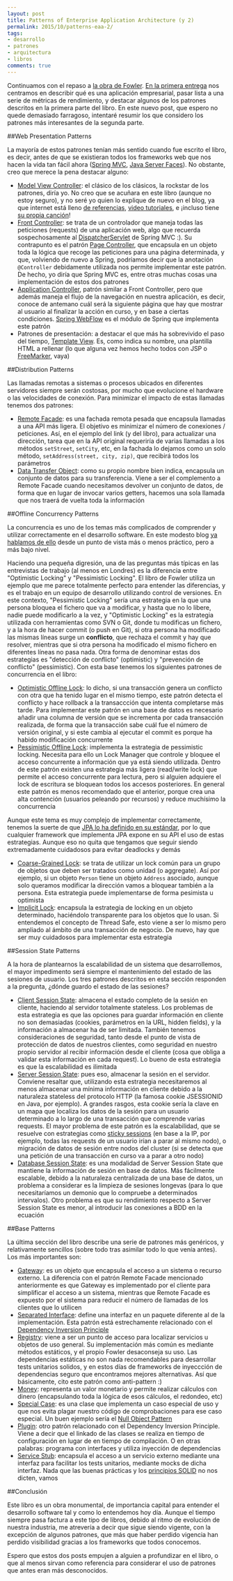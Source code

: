 ```yaml
---
layout: post
title: Patterns of Enterprise Application Architecture (y 2)
permalink: 2015/10/patterns-eaa-2/
tags:
- desarrollo
- patrones
- arquitectura
- libros
comments: true
---
```


Continuamos con el repaso a [la obra de Fowler](http://www.amazon.es/Enterprise-Application-Architecture-Addison-Wesley-Signature/dp/0321127420/ref=sr_1_1?ie=UTF8&qid=1443261882&sr=8-1&keywords=patterns+of+enterprise+application+architecture). [En la primera entrega](/2015/09/patterns-eaa-1) nos centramos en describir qué es una aplicación empresarial, pasar lista a una serie de métricas de rendimiento, y destacar algunos de los patrones descritos en la primera parte del libro. En este nuevo post, que espero no quede demasiado farragoso, intentaré resumir los que considero los patrones más interesantes de la segunda parte.

<!--break-->

##Web Presentation Patterns

La mayoría de estos patrones tenían más sentido cuando fue escrito el libro, es decir, antes de que se existieran todos los frameworks web que nos hacen la vida tan fácil ahora ([Spring MVC](http://docs.spring.io/spring-framework/docs/current/spring-framework-reference/html/mvc.html), [Java Server Faces](https://es.wikipedia.org/wiki/JavaServer_Faces)). No obstante, creo que merece la pena destacar alguno:

* [Model View Controller](http://martinfowler.com/eaaCatalog/modelViewController.html): el clásico de los clásicos, la rockstar de los patrones, diría yo. No creo que se acuñara en este libro (aunque no estoy seguro), y no seré yo quien lo explique de nuevo en el blog, ya que internet está lleno [de referencias](https://en.wikipedia.org/wiki/Model%E2%80%93view%E2%80%93controller), [video tutoriales](https://www.youtube.com/watch?v=qXRcVhWxuaU), e ¡incluso tiene [su propia canción](https://www.youtube.com/watch?v=YYvOGPMLVDo)!
* [Front Controller](http://martinfowler.com/eaaCatalog/frontController.html): se trata de un controlador que maneja todas las peticiones (requests) de una aplicación web, algo que recuerda sospechosamente al [DispatcherServlet](http://docs.spring.io/spring/docs/current/javadoc-api/org/springframework/web/servlet/DispatcherServlet.html) de Spring MVC :). Su contrapunto es el patrón [Page Controller](http://martinfowler.com/eaaCatalog/pageController.html), que encapsula en un objeto toda la lógica que recoge las peticiones para una página determinada, y que, volviendo de nuevo a Spring, podríamos decir que la anotación `@Controller` debidamente utilizada nos permite implementar este patrón. De hecho, yo diría que Spring MVC es, entre otras muchas cosas una implementación de estos dos patrones
* [Application Controller](http://martinfowler.com/eaaCatalog/applicationController.html), patrón similar a Front Controller, pero que además maneja el flujo de la navegación en nuestra aplicación, es decir, conoce de antemano cuál será la siguiente página que hay que mostrar al usuario al finalizar la acción en curso, y en base a ciertas condiciones. [Spring WebFlow](http://projects.spring.io/spring-webflow/) es el módulo de Spring que implementa este patrón
* Patrones de presentación: a destacar el que más ha sobrevivido el paso del tiempo, [Template View](http://martinfowler.com/eaaCatalog/templateView.html). Es, como indica su nombre, una plantilla HTML a rellenar (lo que alguna vez hemos hecho todos con JSP o [FreeMarker](http://freemarker.org/), vaya)

##Distribution Patterns

Las llamadas remotas a sistemas o procesos ubicados en diferentes servidores siempre serán costosas, por mucho que evolucione el hardware o las velocidades de conexión. Para minimizar el impacto de estas llamadas tenemos dos patrones:

* [Remote Facade](http://martinfowler.com/eaaCatalog/remoteFacade.html): es una fachada remota pesada que encapsula llamadas a una API más ligera. El objetivo es minimizar el número de conexiones / peticiones. Así, en el ejemplo del link (y del libro), para actualizar una dirección, tarea que en la API original requeriría de varias llamadas a los métodos `setStreet`, `setCity`, etc, en la fachada lo dejamos como un solo método, `setAddress(street, city, zip)`, que recibirá todos los parámetros
* [Data Transfer Object](http://martinfowler.com/eaaCatalog/dataTransferObject.html): como su propio nombre bien indica, encapsula un conjunto de datos para su transferencia. Viene a ser el complemento a Remote Facade cuando necesitamos devolver un conjunto de datos, de forma que en lugar de invocar varios getters, hacemos una sola llamada que nos traerá de vuelta toda la información

##Offline Concurrency Patterns

La concurrencia es uno de los temas más complicados de comprender y utilizar correctamente en el desarrollo software. En este modesto blog [ya hablamos de ello](/2015/05/multithreading-1) desde un punto de vista más o menos práctico, pero a más bajo nivel.

Haciendo una pequeña digresión, una de las preguntas más típicas en las entrevistas de trabajo (al menos en Londres) es la diferencia entre "Optimistic Locking" y "Pessimistic Locking". El libro de Fowler utiliza un ejemplo que me parece totalmente perfecto para entender las diferencias, y es el trabajo en un equipo de desarrollo utilizando control de versiones. En este contexto, "Pessimistic Locking" sería una estrategia en la que una persona bloquea el fichero que va a modificar, y hasta que no lo libere, nadie puede modificarlo a la vez, y "Optimistic Locking" es la estrategia utilizada con herramientas como SVN o Git, donde tu modificas un fichero, y a la hora de hacer commit (o push en Git), si otra persona ha modificado las mismas líneas surge un **conflicto**, que rechaza el commit y hay que resolver, mientras que si otra persona ha modificado el mismo fichero en diferentes líneas no pasa nada. Otra forma de denominar estas dos estrategias es "detección de conflicto" (optimistic) y "prevención de conflicto" (pessimistic). Con esta base tenemos los siguientes patrones de concurrencia en el libro:

* [Optimistic Offline Lock](http://martinfowler.com/eaaCatalog/optimisticOfflineLock.html): lo dicho, si una transacción genera un conflicto con otra que ha tenido lugar en el mismo tiempo, este patrón detecta el conflicto y hace rollback a la transaccción que intenta completarse más tarde. Para implementar este patrón en una base de datos es necesario añadir una columna de versión que se incrementa por cada transacción realizada, de forma que la transacción sabe cuál fue el número de versión original, y si este cambia al ejecutar el commit es porque ha habido modificación concurrente
* [Pessimistic Offline Lock](http://martinfowler.com/eaaCatalog/pessimisticOfflineLock.html): implementa la estrategia de pessimistic locking. Necesita para ello un Lock Manager que controle y bloquee el acceso concurrente a información que ya está siendo utilizada. Dentro de este patrón existen una estrategia más ligera (read/write lock) que permite el acceso concurrente para lectura, pero si alguien adquiere el lock de escritura se bloquean todos los accesos posteriores. En general este patrón es menos recomendado que el anterior, porque crea una alta contención (usuarios peleando por recursos) y reduce muchísimo la concurrencia

Aunque este tema es muy complejo de implementar correctamente, tenemos la suerte de que [JPA lo ha definido en su estándar](https://blogs.oracle.com/carolmcdonald/entry/jpa_2_0_concurrency_and), por lo que cualquier framework que implementa JPA expone en su API el uso de estas estrategias. Aunque eso no quita que tengamos que seguir siendo extremadamente cuidadosos para evitar deadlocks y demás

* [Coarse-Grained Lock](http://martinfowler.com/eaaCatalog/coarseGrainedLock.html): se trata de utilizar un lock común para un grupo de objetos que deben ser tratados como unidad (o aggregate). Así por ejemplo, si un objeto `Person` tiene un objeto `Address` asociado, aunque solo queramos modificar la dirección vamos a bloquear también a la persona. Esta estrategia puede implementarse de forma pesimista u optimista
* [Implicit Lock](http://martinfowler.com/eaaCatalog/implicitLock.html): encapsula la estrategia de locking en un objeto determinado, haciéndolo transparente para los objetos que lo usan. Si entendemos el concepto de Thread Safe, esto viene a ser lo mismo pero ampliado al ámbito de una transacción de negocio. De nuevo, hay que ser muy cuidadosos para implementar esta estrategia

##Session State Patterns

A la hora de plantearnos la escalabilidad de un sistema que desarrollemos, el mayor impedimento será siempre el mantenimiento del estado de las sesiones de usuario. Los tres patrones descritos en esta sección responden a la pregunta, ¿dónde guardo el estado de las sesiones?

* [Client Session State](http://martinfowler.com/eaaCatalog/clientSessionState.html): almacena el estado completo de la sesión en cliente, haciendo al servidor totalmente stateless. Los problemas de esta estrategia es que las opciones para guardar información en cliente no son demasiadas (cookies, parámetros en la URL, hidden fields), y la información a almacenar ha de ser limitada. También tenemos consideraciones de seguridad, tanto desde el punto de vista de protección de datos de nuestros clientes, como seguridad en nuestro propio servidor al recibir información desde el cliente (cosa que obliga a validar esta información en cada request). Lo bueno de esta estrategia es que la escalabilidad es ilimitada
* [Server Session State](http://martinfowler.com/eaaCatalog/serverSessionState.html): pues eso, almacenar la sesión en el servidor. Conviene resaltar que, utilizando esta estrategia necesitaremos al menos almacenar una mínima información en cliente debido a la naturaleza stateless del protocolo HTTP (la famosa cookie JSESSIONID en Java, por ejemplo). A grandes rasgos, esta cookie sería la clave en un mapa que localiza los datos de la sesión para un usuario determinado a lo largo de una transacción que comprende varias requests. El mayor problema de este patrón es la escalabilidad, que se resuelve con estrategias como [sticky sessions](http://stackoverflow.com/questions/10494431/sticky-and-non-sticky-sessions) (en base a la IP, por ejemplo, todas las requests de un usuario irían a parar al mismo nodo), o migración de datos de sesión entre nodos del cluster (si se detecta que una petición de una transacción en curso va a parar a otro nodo)
* [Database Session State](http://martinfowler.com/eaaCatalog/databaseSessionState.html): es una modalidad de Server Session State que mantiene la información de sesión en base de datos. Más fácilmente escalable, debido a la naturaleza centralizada de una base de datos, un problema a considerar es la limpieza de sesiones longevas (para lo que necesitaríamos un demonio que lo compruebe a determinados intervalos). Otro problema es que su rendimiento respecto a Server Session State es menor, al introducir las conexiones a BDD en la ecuación

##Base Patterns

La última sección del libro describe una serie de patrones más genéricos, y relativamente sencillos (sobre todo tras asimilar todo lo que venía antes). Los más importantes son:

* [Gateway](http://martinfowler.com/eaaCatalog/gateway.html): es un objeto que encapsula el acceso a un sistema o recurso externo. La diferencia con el patrón Remote Facade mencionado anteriormente es que Gateway es implementado por el cliente para simplificar el acceso a un sistema, mientras que Remote Facade es expuesto por el sistema para reducir el número de llamadas de los clientes que lo utilicen
* [Separated Interface](http://martinfowler.com/eaaCatalog/separatedInterface.html): define una interfaz en un paquete diferente al de la implementación. Esta patrón está estrechamente relacionado con el [Dependency Inversion Principle](/2015/03/principios-dependencias)
* [Registry](http://martinfowler.com/eaaCatalog/registry.html): viene a ser un punto de acceso para localizar servicios u objetos de uso general. Su implementación más común es mediante métodos estáticos, y el propio Fowler desaconseja su uso. Las dependencias estáticas no son nada recomendables para desarrollar tests unitarios solidos, y en estos días de frameworks de inyeccción de dependencias seguro que encontramos mejores alternativas. Así que básicamente, cito este patrón como anti-pattern :)
* [Money](http://martinfowler.com/eaaCatalog/money.html): representa un valor monetario y permite realizar cálculos con dinero (encapsulando toda la lógica de esos cálculos, el redondeo, etc)
* [Special Case](http://martinfowler.com/eaaCatalog/specialCase.html): es una clase que implementa un caso especial de uso y que nos evita plagar nuestro código de comprobaciones para ese caso especial. Un buen ejemplo sería el [Null Object Pattern](https://sourcemaking.com/design_patterns/null_object)
* [Plugin](http://martinfowler.com/eaaCatalog/plugin.html): otro patrón relacionado con el Dependency Inversion Principle. Viene a decir que el linkado de las clases se realiza en tiempo de configuración en lugar de en tiempo de compilación. O en otras palabras: programa con interfaces y utiliza inyección de dependencias
* [Service Stub](http://martinfowler.com/eaaCatalog/serviceStub.html): encapsula el acceso a un servicio externo mediante una interfaz para facilitar los tests unitarios, mediante mocks de dicha interfaz. Nada que las buenas prácticas y los [principios SOLID](https://en.wikipedia.org/wiki/SOLID_(object-oriented_design)) no nos dicten, vamos

##Conclusión

Este libro es un obra monumental, de importancia capital para entender el desarrollo software tal y como lo entendemos hoy día. Aunque el tiempo siempre pasa factura a este tipo de libros, debido al ritmo de evolución de nuestra industria, me atrevería a decir que sigue siendo vigente, con la excepción de algunos patrones, que más que haber perdido vigencia han perdido visibilidad gracias a los frameworks que todos conocemos.

Espero que estos dos posts empujen a alguien a profundizar en el libro, o que al menos sirvan como referencia para considerar el uso de patrones que antes eran más desconocidos.
